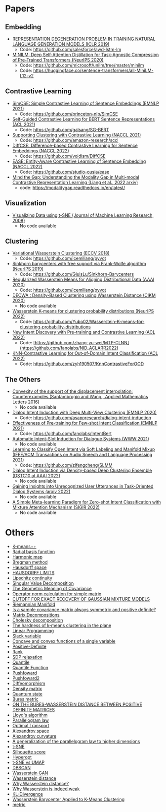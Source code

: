 # Papers

## Embedding
- [REPRESENTATION DEGENERATION PROBLEM IN TRAINING NATURAL LANGUAGE GENERATION MODELS (ICLR 2019)](https://arxiv.org/pdf/1907.12009.pdf)
  - Code: https://github.com/salesforce/awd-lstm-lm
- [MINILM: Deep Self-Attention Distillation for Task-Agnostic Compression of Pre-Trained Transformers (NeurIPS 2020)](https://arxiv.org/pdf/2002.10957.pdf)
  - Code: https://github.com/microsoft/unilm/tree/master/minilm
  - Code: https://huggingface.co/sentence-transformers/all-MiniLM-L12-v2
  
## Contrastive Learning
- [SimCSE: Simple Contrastive Learning of Sentence Embeddings (EMNLP 2021)](https://arxiv.org/pdf/2104.08821.pdf)
  - Code: https://github.com/princeton-nlp/SimCSE
- [Self-Guided Contrastive Learning for BERT Sentence Representations (ACL 2021)](https://arxiv.org/pdf/2106.07345.pdf)
  - Code: https://github.com/galsang/SG-BERT
- [Supporting Clustering with Contrastive Learning (NACCL 2021)](https://arxiv.org/pdf/2103.12953.pdf)
  - Code: https://github.com/amazon-research/sccl
- [DiffCSE: Difference-based Contrastive Learning for Sentence Embeddings (NACCL 2022)](https://arxiv.org/pdf/2204.10298v1.pdf)
  - Code: https://github.com/voidism/DiffCSE
- [EASE: Entity-Aware Contrastive Learning of Sentence Embedding (NACCL 2022)](https://arxiv.org/abs/2205.04260)
  - Code: https://github.com/studio-ousia/ease
- [Mind the Gap: Understanding the Modality Gap in Multi-modal Contrastive Representation Learning (Liang et al., 2022 arxiv)](https://arxiv.org/pdf/2203.02053.pdf)
  - code: https://modalitygap.readthedocs.io/en/latest/

## Visualization
- [Visualizing Data using t-SNE (Journal of Machine Learning Research, 2008)](https://www.jmlr.org/papers/volume9/vandermaaten08a/vandermaaten08a.pdf)
  - No code available

## Clustering
- [Variational Wasserstein Clustering (ECCV 2018)](https://arxiv.org/pdf/1806.09045.pdf)
  - Code: https://github.com/icemiliang/pyvot
- [Sinkhorn barycenters with free support via Frank-Wolfe algorithm (NeurIPS 2019)](https://arxiv.org/pdf/1905.13194.pdf)
  - Code: https://github.com/GiulsLu/Sinkhorn-Barycenters
- [Regularized Wasserstein Means for Aligning Distributional Data (AAAI 2020)](https://arxiv.org/pdf/1812.00338.pdf)
  - Code: https://github.com/icemiliang/pyvot
- [DECWA : Density-Based Clustering using Wasserstein Distance (CIKM 2020)](https://sci-hub.se/https://dl.acm.org/doi/10.1145/3340531.3412125)
  - No code available
- [Wasserstein K-means for clustering probability distributions (NeurIPS 2022)](https://arxiv.org/pdf/2209.06975.pdf)
  - Code: https://github.com/Yubo02/Wasserstein-K-means-for-clustering-probability-distributions
- [New Intent Discovery with Pre-training and Contrastive Learning (ACL 2022)](https://arxiv.org/pdf/2205.12914.pdf)
  - Code: [https://github.com/zhang-yu-wei/MTP-CLNN](https://github.com/fanolabs/NID_ACLARR2022)
- [KNN-Contrastive Learning for Out-of-Domain Intent Classification (ACL 2022)](https://aclanthology.org/2022.acl-long.352.pdf)
  - Code: https://github.com/zyh190507/KnnContrastiveForOOD 

## The Others
- [Convexity of the support of the displacement interpolation: Counterexamples (Santambrogio and Wang., Applied Mathematics Letters 2016)](https://hal.archives-ouvertes.fr/hal-01214200/document)
  - No code available
- [Dialog Intent Induction with Deep Multi-View Clustering (EMNLP 2020)](https://arxiv.org/pdf/1908.11487.pdf)
  - Code: https://github.com/asappresearch/dialog-intent-induction
- [Effectiveness of Pre-training for Few-shot Intent Classification (EMNLP 2021)](https://aclanthology.org/2021.findings-emnlp.96.pdf)
  - Code: https://github.com/fanolabs/IntentBert
- [Automatic Intent-Slot Induction for Dialogue Systems (WWW 2021)](https://arxiv.org/pdf/2103.08886.pdf)
  - No code available
- [Learning to Classify Open Intent via Soft Labeling and Manifold Mixup (IEEE/ACM Transactions on Audio Speech and Language Processing 2021)](https://arxiv.org/pdf/2204.07804.pdf)
  - Code: https://github.com/zifengcheng/SLMM
- [Dialog Intent Induction via Density-based Deep Clustering Ensemble (DSTC10 at AAAI 2022)](https://arxiv.org/pdf/2201.06731.pdf)
  - No code available
- [Gaining Insights into Unrecognized User Utterances in Task-Oriented Dialog Systems (arxiv 2022)](https://arxiv.org/pdf/2204.05158.pdf)
  - No code available
- [A Simple Meta-learning Paradigm for Zero-shot Intent Classification with Mixture Attention Mechanism (SIGIR 2022)](https://arxiv.org/pdf/2206.02179.pdf)
  - No code available



# Others
- [K-means++](https://hleecaster.com/k-means-clustering-concept/)
- [Radial basis function](http://www.scholarpedia.org/article/Radial_basis_function)
- [Harmonic map](https://en.wikipedia.org/wiki/Harmonic_map)
- [Bregman method](https://en.wikipedia.org/wiki/Bregman_method)
- [Hausdorff space](https://en.wikipedia.org/wiki/Hausdorff_space)
- [HAUSDORFF LIMITS](https://math.mcmaster.ca/~speisseg/blog/?p=1458)
- [Lipschitz continuity](https://light-tree.tistory.com/188)
- [Singular Value Decomposition](https://angeloyeo.github.io/2019/08/01/SVD.html)
- [The Geometric Meaning of Covariance](https://towardsdatascience.com/the-geometric-meaning-of-covariance-f8e6df967111)
- [Operator norm calculation for simple matrix](https://math.stackexchange.com/questions/2670350/operator-norm-calculation-for-simple-matrix)
- [CUTOFF FOR EXACT RECOVERY OF GAUSSIAN MIXTURE MODELS](https://arxiv.org/pdf/2001.01194.pdf)
- [Riemannian Manifold](https://enginius.tistory.com/m/685)
- [Is a sample covariance matrix always symmetric and positive definite?](https://stats.stackexchange.com/questions/52976/is-a-sample-covariance-matrix-always-symmetric-and-positive-definite)
- [Matrix Decompositions](https://codingsmu.tistory.com/m/65)
- [Cholesky decomposition](https://carstart.tistory.com/m/155)
- [The hardness of k-means clustering in the plane](https://cseweb.ucsd.edu/~avattani/papers/kmeans_hardness.pdf)
- [Linear Programming](https://convex-optimization-for-all.github.io/contents/chapter05/2021/02/08/05_01_Linear_Programming_(LP)/)
- [Slack variable](https://unsolvedproblem.github.io/laon/2019/01/27/laon_machine_learning_study_week2-3.html)
- [Concave and convex functions of a single variable](https://mjo.osborne.economics.utoronto.ca/index.php/tutorial/index/1/cv1/t)
- [Positive-Definite](https://m.blog.naver.com/PostView.naver?isHttpsRedirect=true&blogId=sw4r&logNo=221157302215)
- [Rank](https://m.blog.naver.com/sw4r/221416614473)
- [SDP relaxation](https://velog.io/@wjleekr927/SDP-relaxation)
- [Quantile](https://en.wikipedia.org/wiki/Quantile)
- [Quantile Function](https://stats.libretexts.org/Bookshelves/Probability_Theory/Applied_Probability_(Pfeiffer)/10%3A_Functions_of_Random_Variables/10.03%3A_The_Quantile_Function)
- [Pushfoward](https://elementary-physics.tistory.com/51)
- [Pushfoward2](https://twitter.com/gabrielpeyre/status/1323142797424209920)
- [Diffeomorphism](https://elementary-physics.tistory.com/48)
- [Density matrix](https://en.wikipedia.org/wiki/Density_matrix)
- [Quantum state](https://en.wikipedia.org/wiki/Quantum_state)
- [Bures metric](https://en.wikipedia.org/wiki/Bures_metric)
- [ON THE BURES-WASSERSTEIN DISTANCE BETWEEN POSITIVE DEFINITE MATRICES](https://arxiv.org/pdf/1712.01504.pdf)
- [Lloyd's algorithm](http://datacrew.tech/vector-quantization/)
- [Parallelogram law](https://en.wikipedia.org/wiki/Parallelogram_law)
- [Optimal Transport](https://hongl.tistory.com/132)
- [Alexandrov space](https://arxiv.org/pdf/2102.02112.pdf)
- [Alexandrov curvature](https://math.berkeley.edu/~lott/zlott.pdf)
- [A generalization of the parallelogram law to higher dimensions](https://amc-journal.eu/index.php/amc/article/download/1704/1305)
- [t-SNE](https://gaussian37.github.io/ml-concept-t_sne/)
- [Silhouette score](https://studying-haeung.tistory.com/10)
- [Hyperopt](https://github.com/hyperopt/hyperopt)
- [t-SNE vs UMAP](https://data-newbie.tistory.com/295)
- [DBSCAN](https://pizzathief.oopy.io/dbscan)
- [Wasserstein GAN](https://www.slideshare.net/ssuser7e10e4/wasserstein-gan-i)
- [Wasserstein distance](https://rosinality.github.io/2017/04/wasserstein-%EA%B1%B0%EB%A6%AC/)
- [Why Wasserstein distance?](https://kowshikchilamkurthy.medium.com/wasserstein-distance-contraction-mapping-and-modern-rl-theory-93ef740ae867)
- [Why Wasserstein is indeed weak](http://proceedings.mlr.press/v70/arjovsky17a/arjovsky17a-supp.pdf)
- [KL-Divergence](https://hyunw.kim/blog/2017/10/27/KL_divergence.html)
- [Wasserstein Barycenter Applied to K-Means Clustering](https://math.nyu.edu/media/math/filer_public/4e/81/4e810c50-3843-45f4-8c21-ea97ef3b84fe/wasserstein_barycenter_applied_to_k-means_clustering.pdf)
- [metric](https://haawron.tistory.com/21)
